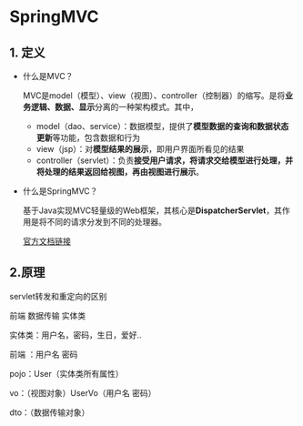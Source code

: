 # SpringMVC

## 1. 定义

- 什么是MVC？

  MVC是model（模型）、view（视图）、controller（控制器）的缩写。是将**业务逻辑、数据、显示**分离的一种架构模式。其中，

  - model（dao、service）：数据模型，提供了**模型数据的查询和数据状态更新**等功能，包含数据和行为
  - view（jsp）：对**模型结果的展示**，即用户界面所看见的结果
  - controller（servlet）：负责**接受用户请求，将请求交给模型进行处理，并将处理的结果返回给视图，再由视图进行展示**。

- 什么是SpringMVC？

  基于Java实现MVC轻量级的Web框架，其核心是**DispatcherServlet**，其作用是将不同的请求分发到不同的处理器。

  [官方文档链接](https://docs.spring.io/spring/docs/5.2.0.RELEASE/spring-framework-reference/web.html#spring-web)



## 2.原理

servlet转发和重定向的区别

前端 数据传输 实体类

实体类：用户名，密码，生日，爱好..

前端 ：用户名 密码



pojo：User（实体类所有属性）

vo：（视图对象）UserVo（用户名 密码）

dto：（数据传输对象）

